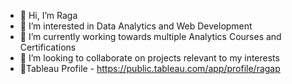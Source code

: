 - 👋 Hi, I’m Raga
- 👀 I’m interested in Data Analytics and Web Development
- 🌱 I’m currently working towards multiple Analytics Courses and Certifications
- 💞️ I’m looking to collaborate on projects relevant to my interests
- 🔵Tableau Profile - https://public.tableau.com/app/profile/ragap
